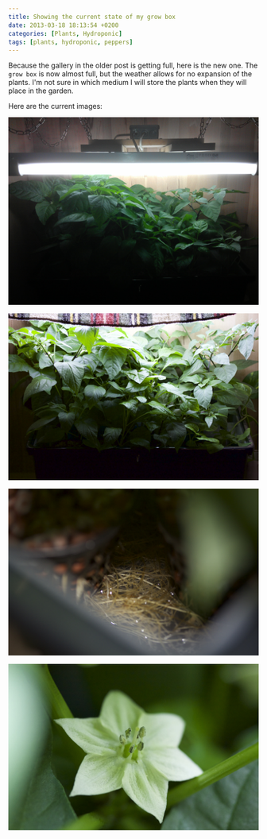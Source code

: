 ```yaml
---
title: Showing the current state of my grow box
date: 2013-03-18 18:13:54 +0200
categories: [Plants, Hydroponic]
tags: [plants, hydroponic, peppers]
---
```


Because the gallery in the older post is getting full, here is the new one.
The `grow box` is now almost full, but the weather allows for no expansion of the plants.
I'm not sure in which medium I will store the plants when they will place in the garden.

Here are the current images:

![Plant status](/assets/img/2013/03/2013-03-09-18.17.44.jpg)

![Full view of the grow box](/assets/img/2013/03/Ganze_Box.jpg)

![Nice root growth](/assets/img/2013/03/Wurzelbett.jpg)

![Flower on the plant](/assets/img/2013/03/Bluete.jpg)
